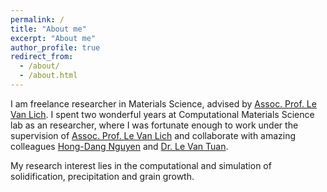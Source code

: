 ```yaml
---
permalink: /
title: "About me"
excerpt: "About me"
author_profile: true
redirect_from: 
  - /about/
  - /about.html
---
```


I am freelance researcher in Materials Science, advised by [Assoc. Prof. Le Van Lich](https://scholar.google.com/citations?user=OH92tWcAAAAJ&hl=en). I spent two wonderful years at Computational Materials Science lab as an researcher, where I was fortunate enough to work under the supervision of [Assoc. Prof. Le Van Lich](https://scholar.google.com/citations?user=OH92tWcAAAAJ&hl=en) and collaborate with amazing colleagues [Hong-Dang Nguyen](https://scholar.google.com/citations?hl=en&user=XQHfnsYAAAAJ) and [Dr. Le Van Tuan](https://www.researchgate.net/profile/Tuan-Le-73).

My research interest lies in the computational and simulation of solidification, precipitation and grain growth.

